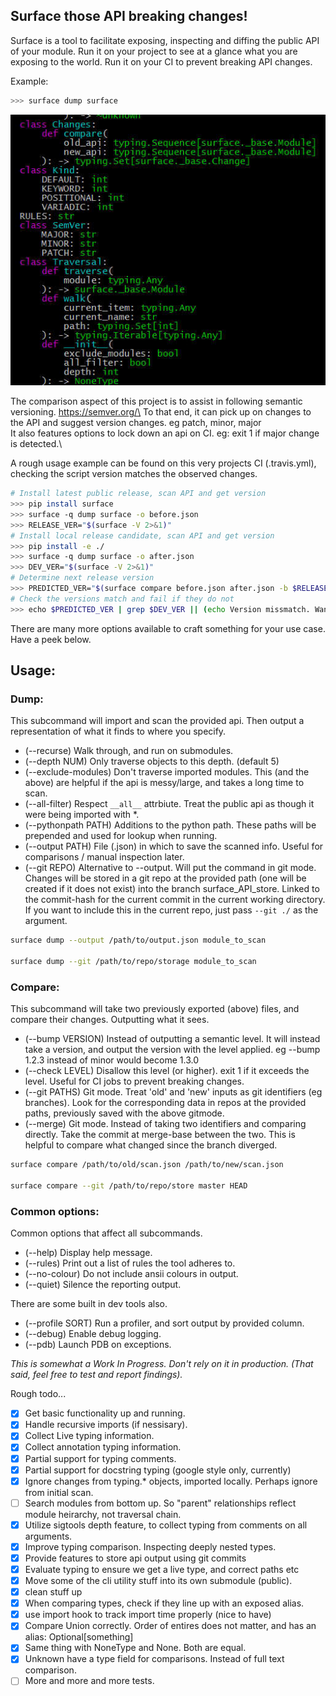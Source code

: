 
## Surface those API breaking changes!


Surface is a tool to facilitate exposing, inspecting and diffing the public API of your module.
Run it on your project to see at a glance what you are exposing to the world. Run it on your CI to prevent breaking API changes.

Example:

```sh
>>> surface dump surface
```

![script output example](img/dump.jpg "script output example")

The comparison aspect of this project is to assist in following semantic versioning. https://semver.org/\
To that end, it can pick up on changes to the API and suggest version changes. eg patch, minor, major\
It also features options to lock down an api on CI. eg: exit 1 if major change is detected.\


A rough usage example can be found on this very projects CI (.travis.yml), checking the script version matches the observed changes.

```sh
# Install latest public release, scan API and get version
>>> pip install surface
>>> surface -q dump surface -o before.json
>>> RELEASE_VER="$(surface -V 2>&1)"
# Install local release candidate, scan API and get version
>>> pip install -e ./
>>> surface -q dump surface -o after.json
>>> DEV_VER="$(surface -V 2>&1)"
# Determine next release version
>>> PREDICTED_VER="$(surface compare before.json after.json -b $RELEASE_VER)"
# Check the versions match and fail if they do not
>>> echo $PREDICTED_VER | grep $DEV_VER || (echo Version missmatch. Wanted $PREDICTED_VER but got $DEV_VER && exit 1)
```

There are many more options available to craft something for your use case. Have a peek below.

## Usage:

### Dump:

This subcommand will import and scan the provided api. Then output a representation of what it finds to where you specify.

* (--recurse) Walk through, and run on submodules.
* (--depth NUM) Only traverse objects to this depth. (default 5)
* (--exclude-modules) Don't traverse imported modules. This (and the above) are helpful if the api is messy/large, and takes a long time to scan.
* (--all-filter) Respect `__all__` attrbiute. Treat the public api as though it were being imported with *.
* (--pythonpath PATH) Additions to the python path. These paths will be prepended and used for lookup when running.
* (--output PATH) File (.json) in which to save the scanned info. Useful for comparisons / manual inspection later.
* (--git REPO) Alternative to --output. Will put the command in git mode. Changes will be stored in a git repo at the provided path (one will be created if it does not exist) into the branch surface_API_store. Linked to the commit-hash for the current commit in the current working directory. If you want to include this in the current repo, just pass `--git ./` as the argument.

```sh
surface dump --output /path/to/output.json module_to_scan

surface dump --git /path/to/repo/storage module_to_scan
```

### Compare:

This subcommand will take two previously exported (above) files, and compare their changes. Outputting what it sees.

* (--bump VERSION) Instead of outputting a semantic level. It will instead take a version, and output the version with the level applied. eg --bump 1.2.3 instead of minor would become 1.3.0
* (--check LEVEL) Disallow this level (or higher). exit 1 if it exceeds the level. Useful for CI jobs to prevent breaking changes.
* (--git PATHS) Git mode. Treat 'old' and 'new' inputs as git identifiers (eg branches). Look for the corresponding data in repos at the provided paths, previously saved with the above gitmode.
* (--merge) Git mode. Instead of taking two identifiers and comparing directly. Take the commit at merge-base between the two. This is helpful to compare what changed since the branch diverged.

```sh
surface compare /path/to/old/scan.json /path/to/new/scan.json

surface compare --git /path/to/repo/store master HEAD
```

### Common options:

Common options that affect all subcommands.

* (--help) Display help message.
* (--rules) Print out a list of rules the tool adheres to.
* (--no-colour) Do not include ansii colours in output.
* (--quiet) Silence the reporting output.

There are some built in dev tools also.

* (--profile SORT) Run a profiler, and sort output by provided column.
* (--debug) Enable debug logging.
* (--pdb) Launch PDB on exceptions.


_This is somewhat a Work In Progress. Don't rely on it in production. (That said, feel free to test and report findings)._


Rough todo...
- [x] Get basic functionality up and running.
- [x] Handle recursive imports (if nessisary).
- [x] Collect Live typing information.
- [x] Collect annotation typing information.
- [x] Partial support for typing comments.
- [x] Partial support for docstring typing (google style only, currently)
- [x] Ignore changes from typing.* objects, imported locally. Perhaps ignore from initial scan.
- [ ] Search modules from bottom up. So "parent" relationships reflect module heirarchy, not traversal chain.
- [x] Utilize sigtools depth feature, to collect typing from comments on all arguments.
- [x] Improve typing comparison. Inspecting deeply nested types.
- [x] Provide features to store api output using git commits
- [x] Evaluate typing to ensure we get a live type, and correct paths etc
- [x] Move some of the cli utility stuff into its own submodule (public).
- [x] clean stuff up
- [x] When comparing types, check if they line up with an exposed alias.
- [x] use import hook to track import time properly (nice to have)
- [x] Compare Union correctly. Order of entires does not matter, and has an alias: Optional[something]
- [x] Same thing with NoneType and None. Both are equal.
- [x] Unknown have a type field for comparisons. Instead of full text comparison.
- [ ] More and more and more tests.
